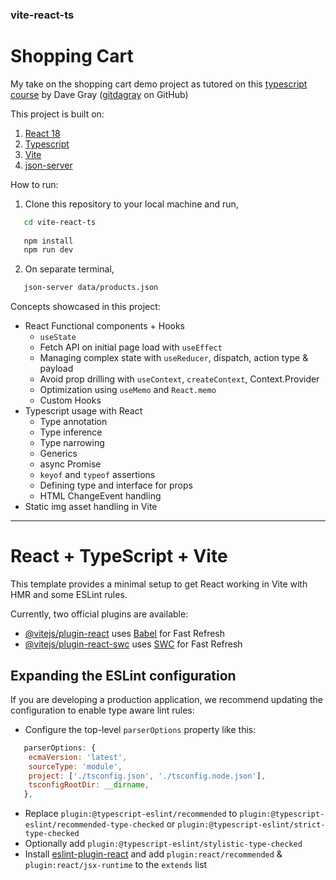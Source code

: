 ### vite-react-ts
# Shopping Cart
My take on the shopping cart demo project as tutored on this 
[typescript course](https://www.youtube.com/watch?v=gieEQFIfgYc "TypeScript Full Course for Beginners | Complete All-in-One Tutorial | 8 Hours") by Dave Gray ([gitdagray](https://github.com/gitdagray/typescript-course) on GitHub)

This project is built on:
1. [React 18](https://react.dev/)
2. [Typescript](https://www.typescriptlang.org/docs/)
3. [Vite](https://vitejs.dev/)
4. [json-server](https://github.com/typicode/json-server)
  
How to run:
1. Clone this repository to your local machine and run,
```bash
   cd vite-react-ts
   
   npm install
   npm run dev
  ```
2. On separate terminal,
```bash
   json-server data/products.json
```

Concepts showcased in this project:
* React Functional components + Hooks
   * `useState`
   * Fetch API on initial page load with `useEffect`
   * Managing complex state with `useReducer`, dispatch, action type & payload
   * Avoid prop drilling with `useContext`, `createContext`, Context.Provider
   * Optimization using `useMemo` and `React.memo`
   * Custom Hooks
* Typescript usage with React
    * Type annotation
    * Type inference
    * Type narrowing
    * Generics
    * async Promise
    * `keyof` and `typeof` assertions
    * Defining type and interface for props
    * HTML ChangeEvent handling
 * Static img asset handling in Vite




***

# React + TypeScript + Vite

This template provides a minimal setup to get React working in Vite with HMR and some ESLint rules.

Currently, two official plugins are available:

- [@vitejs/plugin-react](https://github.com/vitejs/vite-plugin-react/blob/main/packages/plugin-react/README.md) uses [Babel](https://babeljs.io/) for Fast Refresh
- [@vitejs/plugin-react-swc](https://github.com/vitejs/vite-plugin-react-swc) uses [SWC](https://swc.rs/) for Fast Refresh

## Expanding the ESLint configuration

If you are developing a production application, we recommend updating the configuration to enable type aware lint rules:

- Configure the top-level `parserOptions` property like this:

```js
   parserOptions: {
    ecmaVersion: 'latest',
    sourceType: 'module',
    project: ['./tsconfig.json', './tsconfig.node.json'],
    tsconfigRootDir: __dirname,
   },
```

- Replace `plugin:@typescript-eslint/recommended` to `plugin:@typescript-eslint/recommended-type-checked` or `plugin:@typescript-eslint/strict-type-checked`
- Optionally add `plugin:@typescript-eslint/stylistic-type-checked`
- Install [eslint-plugin-react](https://github.com/jsx-eslint/eslint-plugin-react) and add `plugin:react/recommended` & `plugin:react/jsx-runtime` to the `extends` list
